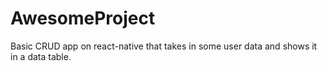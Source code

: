 # AwesomeProject

Basic CRUD app on react-native that takes in some user data and shows it in a data table. 
